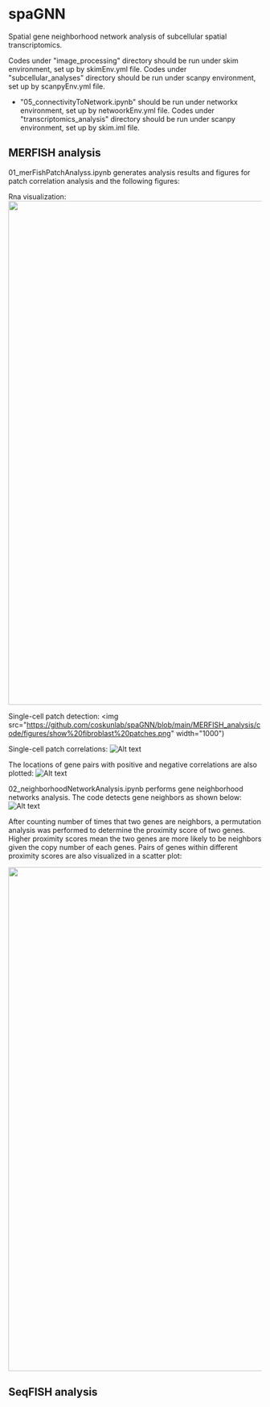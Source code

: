 # spaGNN
Spatial gene neighborhood network analysis of subcellular spatial transcriptomics.

Codes under "image_processing"  directory should be run under skim environment, set up by skimEnv.yml file.
Codes under "subcellular_analyses"  directory should be run under scanpy environment, set up by scanpyEnv.yml file.
  - "05_connectivityToNetwork.ipynb" should be run under networkx environment, set up by netwoorkEnv.yml file.
Codes under "transcriptomics_analysis" directory should be run under scanpy environment, set up by skim.iml file.



## MERFISH analysis
01_merFishPatchAnalyss.ipynb generates analysis results and figures for patch correlation analysis and the following figures:

Rna visualization:
<img src="https://github.com/coskunlab/spaGNN/blob/main/MERFISH_analysis/code/figures/fibroblast%20shuffled%20merfish%20cell06%20scatter%20comp%20colors.png" width="1000">

Single-cell patch detection:
<img src="https://github.com/coskunlab/spaGNN/blob/main/MERFISH_analysis/code/figures/show%20fibroblast%20patches.png" width="1000")

Single-cell patch correlations:
![Alt text](https://github.com/coskunlab/spaGNN/blob/main/MERFISH_analysis/code/figures/fibroblast%20cell06%20patch%20correlation.png)

The locations of gene pairs with positive and negative correlations are also plotted:
![Alt text](https://github.com/coskunlab/spaGNN/blob/main/MERFISH_analysis/code/figures/cell06%20correlation%20scatter.png)

02_neighborhoodNetworkAnalysis.ipynb performs gene neighborhood networks analysis. The code detects gene neighbors as shown below:
![Alt text](https://github.com/coskunlab/spaGNN/blob/main/MERFISH_analysis/code/figures/merfish%20fibroblast%20patch3%20thbs1%20fbn2%20srrm2.png)

After counting number of times that two genes are neighbors, a permutation analysis was performed to determine the proximity score of two genes. Higher proximity scores mean the two genes are more likely to be neighbors given the copy number of each genes. Pairs of genes within different proximity scores are also visualized in a scatter plot:

<img src="https://github.com/coskunlab/spaGNN/blob/main/MERFISH_analysis/code/figures/cell06%20patch2%20scatter.png" width="1000">

## SeqFISH analysis
